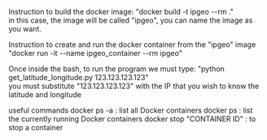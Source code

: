 Instruction to build the docker image:
        "docker build -t ipgeo --rm ."    
        in this case, the image will be called "ipgeo", you can name the image as you want.

Instruction to create and run the docker container from the "ipgeo" image
        "docker run -it --name ipgeo_container --rm ipgeo"

Once inside the bash, to run the program we must type:
        "python get_latitude_longitude.py 123.123.123.123"   
        you must substitute "123.123.123.123" with the IP that you wish to know the latitude and longitude


useful commands
docker ps -a : list all Docker containers
docker ps : list the currently running Docker containers
docker stop "CONTAINER ID" : to stop a container